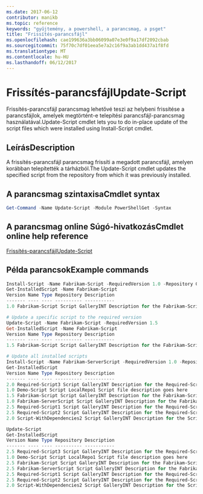 ```yaml
---
ms.date: 2017-06-12
contributor: manikb
ms.topic: reference
keywords: "gyűjtemény, a powershell, a parancsmag, a psget"
title: "Frissítés-parancsfájl"
ms.openlocfilehash: cae199636a3bb06099a07e3e0f9a17df2092cbab
ms.sourcegitcommit: 75f70c7df01eea5e7a2c16f9a3ab1dd437a1f8fd
ms.translationtype: MT
ms.contentlocale: hu-HU
ms.lasthandoff: 06/12/2017
---
```

# <a name="update-script"></a><span data-ttu-id="05d93-103">Frissítés-parancsfájl</span><span class="sxs-lookup"><span data-stu-id="05d93-103">Update-Script</span></span>

<span data-ttu-id="05d93-104">Frissítés-parancsfájl parancsmag lehetővé teszi az helybeni frissítése a parancsfájlok, amelyek megtörtént-e telepítési parancsfájl-parancsmag használatával.</span><span class="sxs-lookup"><span data-stu-id="05d93-104">Update-Script cmdlet lets you to do in-place update of the script files which were installed using Install-Script cmdlet.</span></span>

## <a name="description"></a><span data-ttu-id="05d93-105">Leírás</span><span class="sxs-lookup"><span data-stu-id="05d93-105">Description</span></span>

<span data-ttu-id="05d93-106">A frissítés-parancsfájl parancsmag frissíti a megadott parancsfájl, amelyen korábban telepítették a tárházból.</span><span class="sxs-lookup"><span data-stu-id="05d93-106">The Update-Script cmdlet updates the specified script from the repository from which it was previously installed.</span></span>

## <a name="cmdlet-syntax"></a><span data-ttu-id="05d93-107">A parancsmag szintaxisa</span><span class="sxs-lookup"><span data-stu-id="05d93-107">Cmdlet syntax</span></span>

```powershell
Get-Command -Name Update-Script -Module PowerShellGet -Syntax
```
## <a name="cmdlet-online-help-reference"></a><span data-ttu-id="05d93-108">A parancsmag online Súgó-hivatkozás</span><span class="sxs-lookup"><span data-stu-id="05d93-108">Cmdlet online help reference</span></span>

[<span data-ttu-id="05d93-109">Frissítés-parancsfájl</span><span class="sxs-lookup"><span data-stu-id="05d93-109">Update-Script</span></span>](http://go.microsoft.com/fwlink/?LinkId=619787)

## <a name="example-commands"></a><span data-ttu-id="05d93-110">Példa parancsok</span><span class="sxs-lookup"><span data-stu-id="05d93-110">Example commands</span></span>
```powershell
Install-Script -Name Fabrikam-Script -RequiredVersion 1.0 -Repository GalleryINT -Scope
Get-InstalledScript -Name Fabrikam-Script
Version Name Type Repository Description
------- ---- ---- ---------- -----------
1.0 Fabrikam-Script Script GalleryINT Description for the Fabrikam-Script script

# Update a specific script to the required version
Update-Script -Name Fabrikam-Script -RequiredVersion 1.5
Get-InstalledScript -Name Fabrikam-Script
Version Name Type Repository Description
------- ---- ---- ---------- -----------
1.5 Fabrikam-Script Script GalleryINT Description for the Fabrikam-Script script

# Update all installed scripts
Install-Script -Name Fabrikam-ServerScript -RequiredVersion 1.0 -Repository GalleryINT -Scope CurrentUser
Get-InstalledScript
Version Name Type Repository Description
------- ---- ---- ---------- -----------
2.0 Required-Script3 Script GalleryINT Description for the Required-Script3 script
1.0 Demo-Script Script LocalRepo1 Script file description goes here
1.5 Fabrikam-Script Script GalleryINT Description for the Fabrikam-Script script
1.0 Fabrikam-ServerScript Script GalleryINT Description for the Fabrikam-ServerScript script
2.5 Required-Script1 Script GalleryINT Description for the Required-Script1 script
2.5 Required-Script2 Script GalleryINT Description for the Required-Script2 script
2.0 Script-WithDependencies2 Script GalleryINT Description for the Script-WithDependencies2 script

Update-Script
Get-InstalledScript
Version Name Type Repository Description
------- ---- ---- ---------- -----------
2.5 Required-Script3 Script GalleryINT Description for the Required-Script3 script
1.0 Demo-Script Script LocalRepo1 Script file description goes here
2.5 Fabrikam-Script Script GalleryINT Description for the Fabrikam-Script script
2.5 Fabrikam-ServerScript Script GalleryINT Description for the Fabrikam-ServerScript script
2.5 Required-Script1 Script GalleryINT Description for the Required-Script1 script
2.5 Required-Script2 Script GalleryINT Description for the Required-Script2 script
2.0 Script-WithDependencies2 Script GalleryINT Description for the Script-WithDependencies2 script
```

